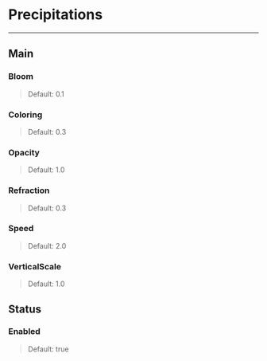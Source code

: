 # Precipitations

---

## Main

### Bloom

>Default: 0.1

### Coloring

>Default: 0.3

### Opacity

>Default: 1.0

### Refraction

>Default: 0.3

### Speed

>Default: 2.0

### VerticalScale

>Default: 1.0

## Status

### Enabled

>Default: true
